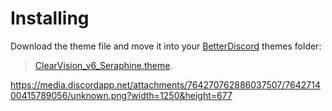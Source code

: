 # Installing
Download the theme file and move it into your [BetterDiscord](https://betterdiscord.net/) themes folder:

> [ClearVision_v6_Seraphine.theme](https://github.com/icebolt9000/Seraphine-League-ClearVision-v6/archive/main.zip).

https://media.discordapp.net/attachments/764270762886037507/764271400415789056/unknown.png?width=1250&height=677

